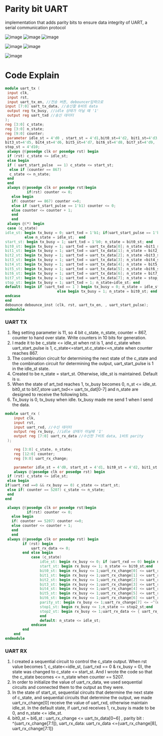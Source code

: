 # Parity bit UART
implementation that adds parity bits to ensure data integrity of UART, a serial communication protocol

![image](https://github.com/LionelSeonuk/Verilog_paritybit_uart/assets/167200555/0c4dc52d-0b5e-416f-819a-62e08dfbebd6)
![image](https://github.com/LionelSeonuk/Verilog_paritybit_uart/assets/167200555/b59d26e1-ed31-46fb-8a00-d972dfb2d8e6)
![image](https://github.com/LionelSeonuk/Verilog_paritybit_uart/assets/167200555/4d45af43-a804-4a57-bb1b-2bb5601efc8e)


![image](https://github.com/LionelSeonuk/Verilog_paritybit_uart/assets/167200555/bb4e2198-28e5-4378-9598-a520e1ff362e)
![image](https://github.com/LionelSeonuk/Verilog_paritybit_uart/assets/167200555/c994c348-d652-471f-b87f-1ed60d69d15d)

![image](https://github.com/LionelSeonuk/Verilog_paritybit_uart/assets/167200555/ac58a9c2-318a-4f85-8809-28de61a45042)
# Code Explain
```verilog
module uart_tx (
 input clk,
 input rst,
 input uart_tx_en, //전송 버튼, debouncer입력으로
input [7:0] uart_tx_data, //송신할 8비트 data
 output reg tx_busy, //idle 상태가 아닐 때 '1'
 output reg uart_txd //송신 데이터
);
reg [3:0] c_state; 
reg [3:0] n_state; 
reg [9:0] counter;
 parameter idle_st = 4'd0 , start_st = 4'd1,bit0_st=4'd2, bit1_st=4'd3, bit2_st=4'd4, 
bit3_st=4'd5, bit4_st=4'd6, bit5_st=4'd7, bit6_st=4'd8, bit7_st=4'd9, 
stop_st = 4'd10;
 always @(posedge clk or posedge rst) begin
 if (rst) c_state <= idle_st;
 else begin
 if ( uart_start_pulse  == 1) c_state <= start_st;
  else if (counter == 867)
  c_state <= n_state;
 end
 end
 always @(posedge clk or posedge rst)begin
          if(rst) counter <= 0;
   else begin 
   if( counter == 867) counter <=0;
   else if (uart_start_pulse == 1'b1) counter <= 0;
   else counter <= counter + 1;
   end
   end 
 always @(*) begin
 case (c_state)
idle_st: begin tx_busy = 0; uart_txd = 1'b1; if(uart_start_pulse == 1'b1) n_state = start_st; 
         else n_state = idle_st;  end 
start_st: begin tx_busy = 1; uart_txd = 1'b0; n_state = bit0_st; end
bit0_st: begin tx_busy = 1; uart_txd = uart_tx_data[0]; n_state =bit1_st; end
bit1_st: begin tx_busy = 1; uart_txd = uart_tx_data[1]; n_state = bit2_st; end
bit2_st: begin tx_busy = 1; uart_txd = uart_tx_data[2]; n_state =bit3_st; end
bit3_st: begin tx_busy = 1; uart_txd = uart_tx_data[3]; n_state =bit4_st; end
bit4_st: begin tx_busy = 1; uart_txd = uart_tx_data[4]; n_state = bit5_st; end
bit5_st: begin tx_busy = 1; uart_txd = uart_tx_data[5]; n_state =bit6_st; end
bit6_st: begin tx_busy = 1; uart_txd = uart_tx_data[6]; n_state = bit7_st; end
bit7_st: begin tx_busy = 1; uart_txd = uart_tx_data[7]; n_state = stop_st; end
stop_st: begin tx_busy = 1; uart_txd = 1; n_state=idle_st; end
default: begin if (uart_txd == 1 ) begin tx_busy = 0; n_state = idle_st; end 
                        else begin tx_busy = 1; n_state = bit0_st; end end
endcase
end  
debounce debounce_inst (clk, rst, uart_tx_en, , uart_start_pulse);
endmodule
```
### UART TX
1. Reg setting parameter is 11, so 4 bit c_state, n_state, counter = 867, counter to hand over state. Write counters in 10 bits for generation.
2. I made it to be c_state <= idle_st when rst is 1, and c_state when uart_start_pulse is 1, c_state<=start_st.c_state<=n_state when counter reaches 867.
3. The combination circuit for determining the next state of the c_state and the combination circuit for determining the output, uart_start_pulse is 1 in the idle_st state.
4. Created to be n_state = start_st. Otherwise, idle_st is maintained. Default is u.
5. When the state of art_txd reaches 1, tx_busy becomes 0, n_st <= idle_st. bit0_st to bit7_store uart_txd<= uart_tx_dat[0-7] and n_state are designed to receive the following bits.
6. Tx_busy is 0, tx_busy when idle. tx_busy made me send 1 when I send the data.
```verilog
module uart_rx (
    input clk,
    input rst,
    input uart_rxd, //수신 데이터
    output reg rx_busy, //idle 상태가 아닐때 '1'
    output reg [7:0] uart_rx_data //수신한 7비트 data, 1비트 parity 
 );

    reg [3:0] c_state, n_state;
    reg [12:0] counter;
    reg [9:0] uart_rx_change; 

    parameter idle_st = 4'd0, start_st = 4'd1, bit0_st = 4'd2, bit1_st = 4'd3, bit2_st = 4'd4, bit3_st = 4'd5, bit4_st = 4'd6, bit5_st = 4'd7, bit6_st = 4'd8, parity_st = 4'd9, stop1_st = 4'd10, stop2_st = 4'd11;
    always @(posedge clk or posedge rst) begin
 if (rst) c_state <= idle_st;
 else begin 
if(uart_rxd ==0 && rx_busy == 0) c_state <= start_st;
 else if( counter == 5207) c_state <= n_state;
 end 
end

 always @(posedge clk or posedge rst)begin
          if(rst) counter <= 0;
   else begin 
   if( counter == 5207) counter <=0;
   else counter <= counter + 1;
   end
   end
 always @(posedge clk or posedge rst) begin
        if (rst) begin
            uart_rx_data <= 0;
        end else begin
            case (c_state)
                idle_st: begin rx_busy <= 0; if (uart_rxd == 0) begin n_state <= start_st;rx_busy <= 1;end end
                start_st: begin rx_busy <= 1; n_state <= bit0_st;end
                bit0_st: begin rx_busy <= 1;uart_rx_change[0] <= uart_rxd; n_state <= bit1_st; end
                bit1_st: begin rx_busy <= 1;uart_rx_change[1] <= uart_rxd; n_state <= bit2_st; end
                bit2_st: begin rx_busy <= 1;uart_rx_change[2] <= uart_rxd; n_state <= bit3_st; end
                bit3_st: begin rx_busy <= 1;uart_rx_change[3] <= uart_rxd; n_state <= bit4_st; end
                bit4_st: begin rx_busy <= 1;uart_rx_change[4] <= uart_rxd; n_state <= bit5_st;end
                bit5_st: begin rx_busy <= 1;uart_rx_change[5] <= uart_rxd; n_state <= bit6_st;end
                bit6_st: begin rx_busy <= 1;uart_rx_change[6] <= uart_rxd; n_state <= parity_st;end
                parity_st: begin rx_busy <= 1;uart_rx_change[7] <= ~^(uart_rx_change[6:0]); n_state <= stop1_st;end
                stop1_st: begin rx_busy <= 1;n_state <= stop2_st;end
                stop2_st: begin rx_busy <= 1;uart_rx_data <= { uart_rx_change[7],uart_rx_change[6:0]};rx_busy <= 0; n_state <= idle_st;
                end
                default: n_state <= idle_st;
            endcase
        end
    end
endmodule
```
### UART RX
1. I created a sequential circuit to control the c_state output. When rst value becomes 1, c_state<=idle_st, (uart_rxd == 0 & rx_busy = 0), the state was changed to c_state <= start_st. And I wrote the code so that the c_state becomes <= n_state when counter == 5207.
2. In order to initialize the value of uart_rx_data, we used sequential circuits and connected them to the output as they were.
3. In the state of start_st, sequential circuits that determine the next state of c_state, and sequential circuits that determine the output, we made uart_rx_change[0] receive the value of uart_rxd, otherwise maintain idle_st. In the default state, if uart_rxd receives 1, rx_busy is made to be 0, and n_state <= idle_st.
4. bit0_st ~ bi6_st : uart_rx_change <= uart_tx_data[0~6] , parity bit : ^(uart_rx_change[7:1]), uart_rx_data: uart_rx_data <={uart_rx_change[8], uart_rx_change[7:1]}
